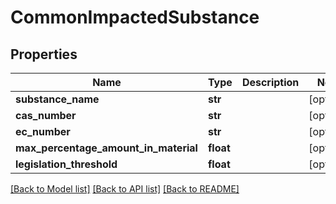 # CommonImpactedSubstance

## Properties
Name | Type | Description | Notes
------------ | ------------- | ------------- | -------------
**substance_name** | **str** |  | [optional] 
**cas_number** | **str** |  | [optional] 
**ec_number** | **str** |  | [optional] 
**max_percentage_amount_in_material** | **float** |  | [optional] 
**legislation_threshold** | **float** |  | [optional] 

[[Back to Model list]](../README.md#documentation-for-models) [[Back to API list]](../README.md#documentation-for-api-endpoints) [[Back to README]](../README.md)

